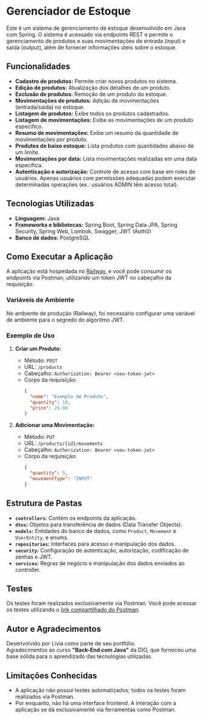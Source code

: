 # Gerenciador de Estoque

Este é um sistema de gerenciamento de estoque desenvolvido em Java com Spring. O sistema é acessado via endpoints REST e permite o gerenciamento de produtos e suas movimentações de entrada (input) e saída (output), além de fornecer informações úteis sobre o estoque.

## Funcionalidades

- **Cadastro de produtos:** Permite criar novos produtos no sistema.
- **Edição de produtos:** Atualização dos detalhes de um produto.
- **Exclusão de produtos:** Remoção de um produto do estoque.
- **Movimentações de produtos:** Adição de movimentações (entrada/saída) no estoque.
- **Listagem de produtos:** Exibe todos os produtos cadastrados.
- **Listagem de movimentações:** Exibe as movimentações de um produto específico.
- **Resumo de movimentações:** Exibe um resumo da quantidade de movimentações por produto.
- **Produtos de baixo estoque:** Lista produtos com quantidades abaixo de um limite.
- **Movimentações por data:** Lista movimentações realizadas em uma data específica.
- **Autenticação e autorização:** Controle de acesso com base em roles de usuários. Apenas usuários com permissões adequadas podem executar determinadas operações (ex.: usuários ADMIN têm acesso total).

## Tecnologias Utilizadas

- **Linguagem:** Java  
- **Frameworks e bibliotecas:** Spring Boot, Spring Data JPA, Spring Security, Spring Web, Lombok, Swagger, JWT (Auth0)  
- **Banco de dados:** PostgreSQL

## Como Executar a Aplicação

A aplicação está hospedada no [Railway](https://inventory-manager-production-f5d9.up.railway.app/swagger-ui/index.html), e você pode consumir os endpoints via Postman, utilizando um token JWT no cabeçalho da requisição.

### Variáveis de Ambiente

No ambiente de produção (Railway), foi necessário configurar uma variável de ambiente para o segredo do algoritmo JWT.

### Exemplo de Uso

1. **Criar um Produto:**  
   - Método: `POST`
   - URL: `/products`
   - Cabeçalho: `Authorization: Bearer <seu-token-jwt>`
   - Corpo da requisição:  
     ```json
     {
       "name": "Exemplo de Produto",
       "quantity": 10,
       "price": 29.99
     }
     ```

2. **Adicionar uma Movimentação:**  
   - Método: `PUT`
   - URL: `/products/{id}/movements`
   - Cabeçalho: `Authorization: Bearer <seu-token-jwt>`
   - Corpo da requisição:  
     ```json
     {
       "quantity": 5,
       "movementType": "INPUT"
     }
     ```

## Estrutura de Pastas

- **`controllers`:** Contém os endpoints da aplicação.
- **`dtos`:** Objetos para transferência de dados (Data Transfer Objects).
- **`models`:** Entidades do banco de dados, como `Product`, `Movement` e `UserEntity`, e enums.
- **`repositories`:** Interfaces para acesso e manipulação dos dados.
- **`security`:** Configuração de autenticação, autorização, codificação de senhas e JWT.
- **`services`:** Regras de negócio e manipulação dos dados enviados ao controller.

## Testes

Os testes foram realizados exclusivamente via Postman. Você pode acessar os testes utilizando o [link compartilhado do Postman](https://www.postman.com/material-meteorologist-80863154/gerenciador-de-estoque-com-jwt/overview).

## Autor e Agradecimentos

Desenvolvido por Livia como parte de seu portfólio.  
Agradecimentos ao curso **"Back-End com Java"** da DIO, que forneceu uma base sólida para o aprendizado das tecnologias utilizadas.

## Limitações Conhecidas

- A aplicação não possui testes automatizados; todos os testes foram realizados via Postman.
- Por enquanto, não há uma interface frontend. A interação com a aplicação se dá exclusivamente via ferramentas como Postman.